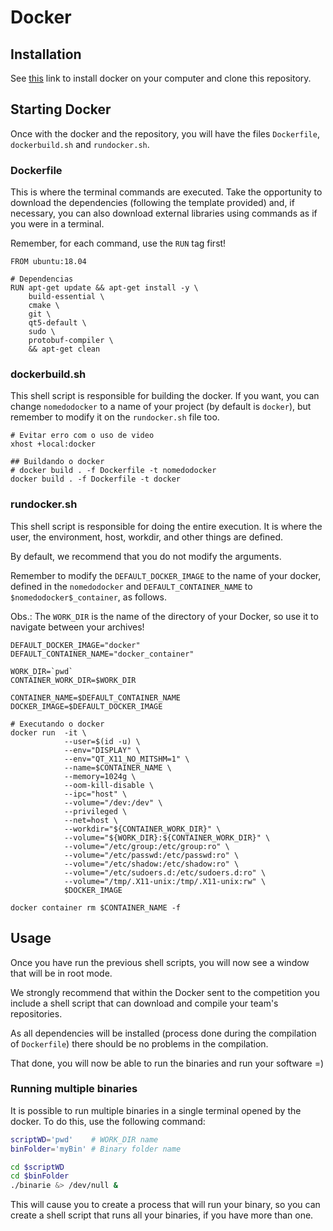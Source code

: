 # Docker

## Installation

See [this](https://docs.docker.com/engine/install/ubuntu/#installation-methods) link to install docker on your computer and clone this repository.

## Starting Docker

Once with the docker and the repository, you will have the files `Dockerfile`, `dockerbuild.sh` and `rundocker.sh`. 

### Dockerfile
This is where the terminal commands are executed. Take the opportunity to download the dependencies (following the template provided) and, if necessary, you can also download external libraries using commands as if you were in a terminal.

Remember, for each command, use the `RUN` tag first!
```
FROM ubuntu:18.04

# Dependencias
RUN apt-get update && apt-get install -y \
    build-essential \
    cmake \
    git \
    qt5-default \
    sudo \
    protobuf-compiler \
    && apt-get clean

```

### dockerbuild.sh
This shell script is responsible for building the docker. If you want, you can change `nomedodocker` to a name of your project (by default is `docker`), but remember to modify it on the `rundocker.sh` file too.

```
# Evitar erro com o uso de video
xhost +local:docker

## Buildando o docker
# docker build . -f Dockerfile -t nomedodocker
docker build . -f Dockerfile -t docker
```

### rundocker.sh
This shell script is responsible for doing the entire execution. It is where the user, the environment, host, workdir, and other things are defined.

By default, we recommend that you do not modify the arguments.

Remember to modify the `DEFAULT_DOCKER_IMAGE` to the name of your docker, defined in the `nomedodocker` and `DEFAULT_CONTAINER_NAME` to `$nomedodocker$_container`, as follows.

Obs.: The `WORK_DIR` is the name of the directory of your Docker, so use it to navigate between your archives!
```
DEFAULT_DOCKER_IMAGE="docker"
DEFAULT_CONTAINER_NAME="docker_container"

WORK_DIR=`pwd`
CONTAINER_WORK_DIR=$WORK_DIR

CONTAINER_NAME=$DEFAULT_CONTAINER_NAME
DOCKER_IMAGE=$DEFAULT_DOCKER_IMAGE

# Executando o docker
docker run  -it \
            --user=$(id -u) \
            --env="DISPLAY" \
            --env="QT_X11_NO_MITSHM=1" \
            --name=$CONTAINER_NAME \
            --memory=1024g \
            --oom-kill-disable \
            --ipc="host" \
            --volume="/dev:/dev" \
            --privileged \
            --net=host \
            --workdir="${CONTAINER_WORK_DIR}" \
            --volume="${WORK_DIR}:${CONTAINER_WORK_DIR}" \
            --volume="/etc/group:/etc/group:ro" \
            --volume="/etc/passwd:/etc/passwd:ro" \
            --volume="/etc/shadow:/etc/shadow:ro" \
            --volume="/etc/sudoers.d:/etc/sudoers.d:ro" \
            --volume="/tmp/.X11-unix:/tmp/.X11-unix:rw" \
            $DOCKER_IMAGE

docker container rm $CONTAINER_NAME -f
```

## Usage
Once you have run the previous shell scripts, you will now see a window that will be in root mode.

We strongly recommend that within the Docker sent to the competition you include a shell script that can download and compile your team's repositories.

As all dependencies will be installed (process done during the compilation of `Dockerfile`) there should be no problems in the compilation.

That done, you will now be able to run the binaries and run your software =)

### Running multiple binaries
It is possible to run multiple binaries in a single terminal opened by the docker. To do this, use the following command:

```bash
scriptWD='pwd'    # WORK_DIR name
binFolder='myBin' # Binary folder name

cd $scriptWD
cd $binFolder
./binarie &> /dev/null &
```

This will cause you to create a process that will run your binary, so you can create a shell script that runs all your binaries, if you have more than one.

